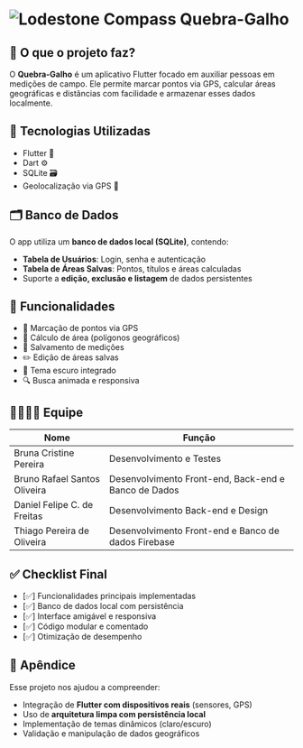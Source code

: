 # ![Lodestone Compass](https://static.wikia.nocookie.net/minecraft_gamepedia/images/b/b3/Compass_JE3_BE3.gif/revision/latest/thumbnail/width/40/height/40?cb=20201125191224) Quebra-Galho

## 📌 O que o projeto faz?

O **Quebra-Galho** é um aplicativo Flutter focado em auxiliar pessoas em medições de campo. Ele permite marcar pontos via GPS, calcular áreas geográficas e distâncias com facilidade e armazenar esses dados localmente.


## 🧠 Tecnologias Utilizadas

- Flutter 💙  
- Dart ⚙️  
- SQLite 🗃️  
- Geolocalização via GPS 📍  


## 🗂️ Banco de Dados

O app utiliza um **banco de dados local (SQLite)**, contendo:

- **Tabela de Usuários**: Login, senha e autenticação  
- **Tabela de Áreas Salvas**: Pontos, títulos e áreas calculadas  
- Suporte a **edição, exclusão e listagem** de dados persistentes  


## 🧪 Funcionalidades

- 📍 Marcação de pontos via GPS  
- 📐 Cálculo de área (polígonos geográficos) 
- 💾 Salvamento de medições  
- ✏️ Edição de áreas salvas  
- 🌙 Tema escuro integrado  
- 🔍 Busca animada e responsiva  


## 👨‍👩‍👧‍👦 Equipe

| Nome                          | Função                             |
|------------------------------|-----------------------------------------------------|
| Bruna Cristine Pereira       | Desenvolvimento e Testes                            |
| Bruno Rafael Santos Oliveira | Desenvolvimento Front-end, Back-end e Banco de Dados|
| Daniel Felipe C. de Freitas  | Desenvolvimento Back-end e Design                   |
| Thiago Pereira de Oliveira   | Desenvolvimento Front-end e Banco de dados Firebase |


## ✅ Checklist Final

- [✅] Funcionalidades principais implementadas  
- [✅] Banco de dados local com persistência  
- [✅] Interface amigável e responsiva  
- [✅] Código modular e comentado  
- [✅] Otimização de desempenho  


## 📎 Apêndice

Esse projeto nos ajudou a compreender:

- Integração de **Flutter com dispositivos reais** (sensores, GPS)  
- Uso de **arquitetura limpa com persistência local**  
- Implementação de temas dinâmicos (claro/escuro)  
- Validação e manipulação de dados geográficos  
